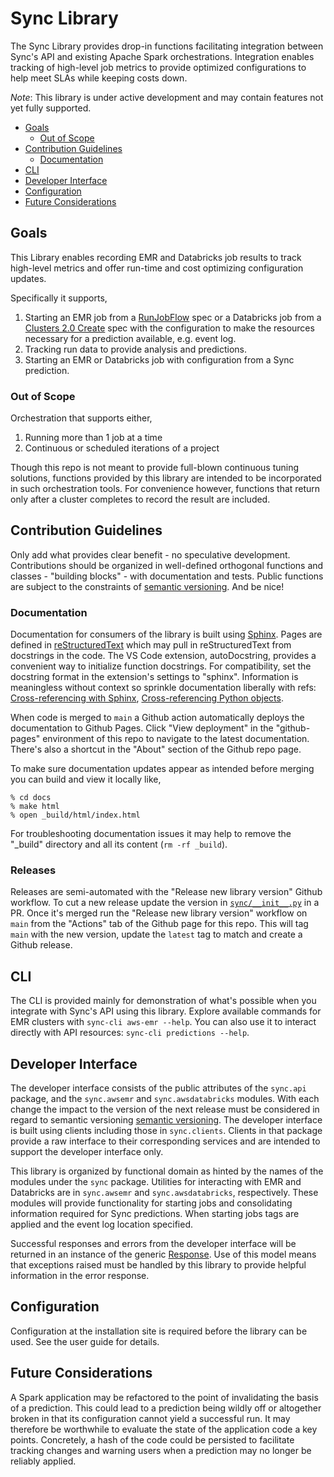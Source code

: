 # Sync Library
The Sync Library provides drop-in functions facilitating integration between Sync's API and existing Apache Spark orchestrations. Integration enables tracking of high-level job metrics to provide optimized configurations to help meet SLAs while keeping costs down.

*Note*: This library is under active development and may contain features not yet fully supported.

* [Goals](#goals)
  * [Out of Scope](#out-of-scope)
* [Contribution Guidelines](#contribution-guidelines)
  * [Documentation](#documentation)
* [CLI](#cli)
* [Developer Interface](#developer-interface)
* [Configuration](#configuration)
* [Future Considerations](#future-considerations)

## Goals
This Library enables recording EMR and Databricks job results to track high-level metrics and offer run-time and cost optimizing configuration updates.

Specifically it supports,
1. Starting an EMR job from a [RunJobFlow](https://docs.aws.amazon.com/emr/latest/APIReference/API_RunJobFlow.html) spec or a Databricks job from a [Clusters 2.0 Create](https://docs.databricks.com/dev-tools/api/latest/clusters.html#create) spec with the configuration to make the resources necessary for a prediction available, e.g. event log.
2. Tracking run data to provide analysis and predictions.
3. Starting an EMR or Databricks job with configuration from a Sync prediction.

### Out of Scope
Orchestration that supports either,
1. Running more than 1 job at a time
2. Continuous or scheduled iterations of a project

Though this repo is not meant to provide full-blown continuous tuning solutions, functions provided by this library are intended to be incorporated in such orchestration tools. For convenience however, functions that return only after a cluster completes to record the result are included.

## Contribution Guidelines
Only add what provides clear benefit - no speculative development. Contributions should be organized in well-defined orthogonal functions and classes - "building blocks" - with documentation and tests. Public functions are subject to the constraints of [semantic versioning](https://semver.org). And be nice!

### Documentation
Documentation for consumers of the library is built using [Sphinx](https://www.sphinx-doc.org/en/master/). Pages are defined in [reStructuredText](https://docutils.sourceforge.io/rst.html) which may pull in reStructuredText from docstrings in the code. The VS Code extension, autoDocstring, provides a convenient way to initialize function docstrings. For compatibility, set the docstring format in the extension's settings to "sphinx". Information is meaningless without context so sprinkle documentation liberally with refs: [Cross-referencing with Sphinx](https://docs.readthedocs.io/en/stable/guides/cross-referencing-with-sphinx.html), [Cross-referencing Python objects](https://www.sphinx-doc.org/en/master/usage/restructuredtext/domains.html#cross-referencing-python-objects).

When code is merged to `main` a Github action automatically deploys the documentation to Github Pages. Click "View deployment" in the "github-pages" environment of this repo to navigate to the latest documentation. There's also a shortcut in the "About" section of the Github repo page.

To make sure documentation updates appear as intended before merging you can build and view it locally like,
```
% cd docs
% make html
% open _build/html/index.html
```

For troubleshooting documentation issues it may help to remove the "\_build" directory and all its content (`rm -rf _build`).

### Releases
Releases are semi-automated with the "Release new library version" Github workflow. To cut a new release update the version in [`sync/__init__.py`](sync/__init__.py) in a PR. Once it's merged run the "Release new library version" workflow on `main` from the "Actions" tab of the Github page for this repo. This will tag `main` with the new version, update the `latest` tag to match and create a Github release.

## CLI
The CLI is provided mainly for demonstration of what's possible when you integrate with Sync's API using this library. Explore available commands for EMR clusters with `sync-cli aws-emr --help`. You can also use it to interact directly with API resources: `sync-cli predictions --help`.

## Developer Interface
The developer interface consists of the public attributes of the `sync.api` package, and the `sync.awsemr` and `sync.awsdatabricks` modules. With each change the impact to the version of the next release must be considered in regard to semantic versioning [semantic versioning](https://semver.org). The developer interface is built using clients including those in `sync.clients`. Clients in that package provide a raw interface to their corresponding services and are intended to support the developer interface only.

This library is organized by functional domain as hinted by the names of the modules under the `sync` package. Utilities for interacting with EMR and Databricks are in `sync.awsemr` and `sync.awsdatabricks`, respectively. These modules will provide functionality for starting jobs and consolidating information required for Sync predictions. When starting jobs tags are applied and the event log location specified.

Successful responses and errors from the developer interface will be returned in an instance of the generic [Response](sync/models.py). Use of this model means that exceptions raised must be handled by this library to provide helpful information in the error response.
## Configuration
Configuration at the installation site is required before the library can be used. See the user guide for details.

## Future Considerations
A Spark application may be refactored to the point of invalidating the basis of a prediction. This could lead to a prediction being wildly off or altogether broken in that its configuration cannot yield a successful run. It may therefore be worthwhile to evaluate the state of the application code a key points. Concretely, a hash of the code could be persisted to facilitate tracking changes and warning users when a prediction may no longer be reliably applied.
